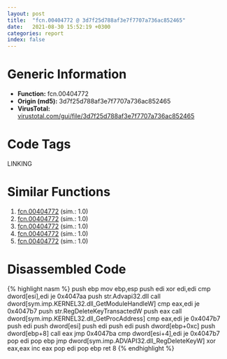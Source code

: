 ```yaml
---
layout: post
title:  "fcn.00404772 @ 3d7f25d788af3e7f7707a736ac852465"
date:   2021-08-30 15:52:19 +0300
categories: report
index: false
---
```


# Generic Information
- **Function:** fcn.00404772
- **Origin (md5):** 3d7f25d788af3e7f7707a736ac852465
- **VirusTotal:** [virustotal.com/gui/file/3d7f25d788af3e7f7707a736ac852465][virustotal_ref]

# Code Tags
<span class="tag" id="LINKING">LINKING</span>


# Similar Functions

1. [fcn.00404772][similar_1_ref] (sim.: 1.0)
2. [fcn.00404772][similar_2_ref] (sim.: 1.0)
3. [fcn.00404772][similar_3_ref] (sim.: 1.0)
4. [fcn.00404772][similar_4_ref] (sim.: 1.0)
5. [fcn.00404772][similar_5_ref] (sim.: 1.0)


# Disassembled Code

{% highlight nasm %}
push ebp
mov ebp,esp
push edi
xor edi,edi
cmp dword[esi],edi
je 0x4047aa
push str.Advapi32.dll
call dword[sym.imp.KERNEL32.dll_GetModuleHandleW]
cmp eax,edi
je 0x4047b7
push str.RegDeleteKeyTransactedW
push eax
call dword[sym.imp.KERNEL32.dll_GetProcAddress]
cmp eax,edi
je 0x4047b7
push edi
push dword[esi]
push edi
push edi
push dword[ebp+0xc]
push dword[ebp+8]
call eax
jmp 0x4047ba
cmp dword[esi+4],edi
je 0x4047b7
pop edi
pop ebp
jmp dword[sym.imp.ADVAPI32.dll_RegDeleteKeyW]
xor eax,eax
inc eax
pop edi
pop ebp
ret 8
{% endhighlight %}


[similar_1_ref]: /report/fcn.00404772@4145a3cd012c27a513ec76436468549a
[similar_2_ref]: /report/fcn.00404772@bed9ebae5dcb4fc234ee0bdf6551cea7
[similar_3_ref]: /report/fcn.00404772@bf63ddd2300e0a74a0359de9adcc16ac
[similar_4_ref]: /report/fcn.00404772@ca013d250db62ba157b216764c204c6a
[similar_5_ref]: /report/fcn.00404772@b8b9cf6862b0d68d10750002e5baaf97
[virustotal_ref]: https://www.virustotal.com/gui/file/3d7f25d788af3e7f7707a736ac852465